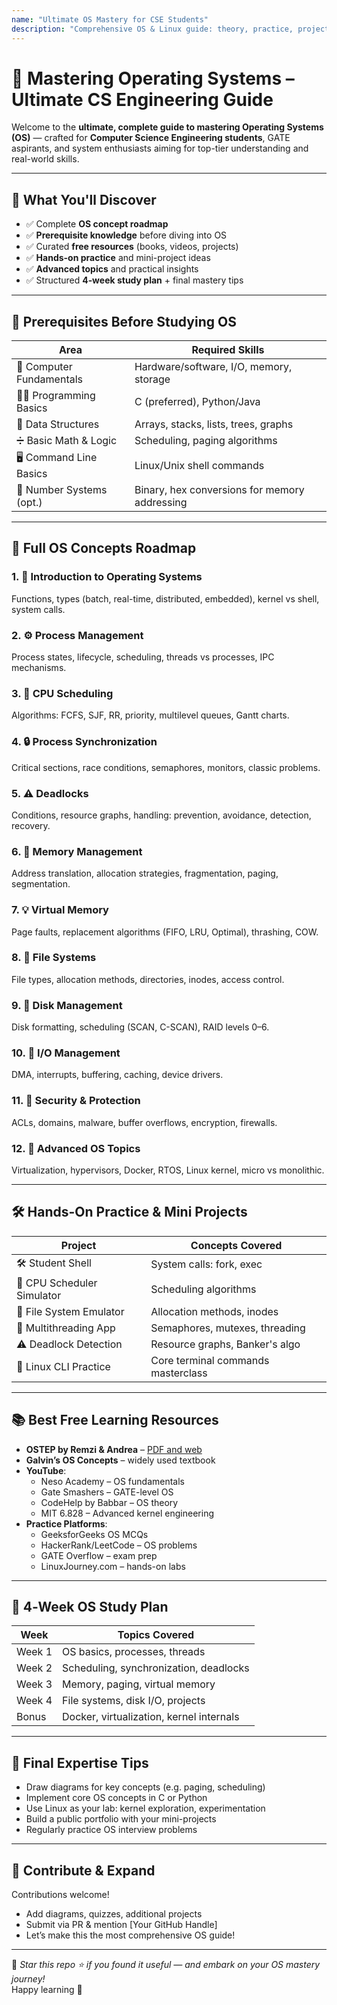 ```yaml
---
name: "Ultimate OS Mastery for CSE Students"
description: "Comprehensive OS & Linux guide: theory, practice, projects, interviews."
---
```


# 🧠 Mastering Operating Systems – Ultimate CS Engineering Guide

Welcome to the **ultimate, complete guide to mastering Operating Systems (OS)** — crafted for **Computer Science Engineering students**, GATE aspirants, and system enthusiasts aiming for top-tier understanding and real-world skills.

---

## 🌟 What You'll Discover

- ✅ Complete **OS concept roadmap**
- ✅ **Prerequisite knowledge** before diving into OS
- ✅ Curated **free resources** (books, videos, projects)
- ✅ **Hands-on practice** and mini-project ideas
- ✅ **Advanced topics** and practical insights
- ✅ Structured **4‑week study plan** + final mastery tips

---

## 🔑 Prerequisites Before Studying OS

| Area                    | Required Skills                                       |
|-------------------------|--------------------------------------------------------|
| 💾 Computer Fundamentals | Hardware/software, I/O, memory, storage              |
| 🧑‍💻 Programming Basics  | C (preferred), Python/Java                            |
| 🧮 Data Structures       | Arrays, stacks, lists, trees, graphs                 |
| ➗ Basic Math & Logic     | Scheduling, paging algorithms                        |
| 🖥️ Command Line Basics   | Linux/Unix shell commands                            |
| 🔢 Number Systems (opt.) | Binary, hex conversions for memory addressing        |

---

## 🔄 Full OS Concepts Roadmap

### 1. 🧩 Introduction to Operating Systems
Functions, types (batch, real-time, distributed, embedded), kernel vs shell, system calls.

### 2. ⚙️ Process Management
Process states, lifecycle, scheduling, threads vs processes, IPC mechanisms.

### 3. 🧮 CPU Scheduling
Algorithms: FCFS, SJF, RR, priority, multilevel queues, Gantt charts.

### 4. 🔒 Process Synchronization
Critical sections, race conditions, semaphores, monitors, classic problems.

### 5. ⚠️ Deadlocks
Conditions, resource graphs, handling: prevention, avoidance, detection, recovery.

### 6. 🧠 Memory Management
Address translation, allocation strategies, fragmentation, paging, segmentation.

### 7. 💡 Virtual Memory
Page faults, replacement algorithms (FIFO, LRU, Optimal), thrashing, COW.

### 8. 📁 File Systems
File types, allocation methods, directories, inodes, access control.

### 9. 💽 Disk Management
Disk formatting, scheduling (SCAN, C-SCAN), RAID levels 0–6.

### 10. 🔌 I/O Management
DMA, interrupts, buffering, caching, device drivers.

### 11. 🔐 Security & Protection
ACLs, domains, malware, buffer overflows, encryption, firewalls.

### 12. 🚀 Advanced OS Topics
Virtualization, hypervisors, Docker, RTOS, Linux kernel, micro vs monolithic.

---

## 🛠️ Hands-On Practice & Mini Projects

| Project                      | Concepts Covered                          |
|-----------------------------|--------------------------------------------|
| 🛠️ Student Shell             | System calls: fork, exec                  |
| 🎯 CPU Scheduler Simulator   | Scheduling algorithms                     |
| 📂 File System Emulator      | Allocation methods, inodes                |
| 🧵 Multithreading App        | Semaphores, mutexes, threading            |
| ⚠️ Deadlock Detection        | Resource graphs, Banker's algo            |
| 🐧 Linux CLI Practice        | Core terminal commands masterclass        |

---

## 📚 Best Free Learning Resources

- **OSTEP by Remzi & Andrea** – [PDF and web](https://pages.cs.wisc.edu/~remzi/OSTEP/)  
- **Galvin’s OS Concepts** – widely used textbook  
- **YouTube**:
  - Neso Academy – OS fundamentals  
  - Gate Smashers – GATE-level OS  
  - CodeHelp by Babbar – OS theory  
  - MIT 6.828 – Advanced kernel engineering  
- **Practice Platforms**:
  - GeeksforGeeks OS MCQs  
  - HackerRank/LeetCode – OS problems  
  - GATE Overflow – exam prep  
  - LinuxJourney.com – hands-on labs

---

## 📆 4‑Week OS Study Plan

| Week   | Topics Covered                               |
|--------|----------------------------------------------|
| Week 1 | OS basics, processes, threads                |
| Week 2 | Scheduling, synchronization, deadlocks       |
| Week 3 | Memory, paging, virtual memory               |
| Week 4 | File systems, disk I/O, projects             |
| Bonus  | Docker, virtualization, kernel internals     |

---

## 🏁 Final Expertise Tips

- Draw diagrams for key concepts (e.g. paging, scheduling)  
- Implement core OS concepts in C or Python  
- Use Linux as your lab: kernel exploration, experimentation  
- Build a public portfolio with your mini-projects  
- Regularly practice OS interview problems

---

## 🧰 Contribute & Expand

Contributions welcome!  
- Add diagrams, quizzes, additional projects  
- Submit via PR & mention [Your GitHub Handle]  
- Let’s make this the most comprehensive OS guide!

---

📌 *Star this repo ⭐ if you found it useful — and embark on your OS mastery journey!*  
Happy learning 🚀

